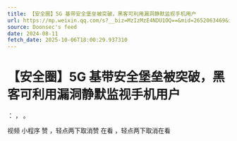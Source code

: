 ```yaml
---
title: 【安全圈】5G 基带安全堡垒被突破，黑客可利用漏洞静默监视手机用户
url: https://mp.weixin.qq.com/s?__biz=MzIzMzE4NDU1OQ==&mid=2652063469&idx=2&sn=761374073d1c4cc7b0aac0c05f7eba9f
source: Doonsec's feed
date: 2024-08-11
fetch_date: 2025-10-06T18:00:29.937310
---
```


# 【安全圈】5G 基带安全堡垒被突破，黑客可利用漏洞静默监视手机用户

：
，
。

视频
小程序
赞
，轻点两下取消赞
在看
，轻点两下取消在看